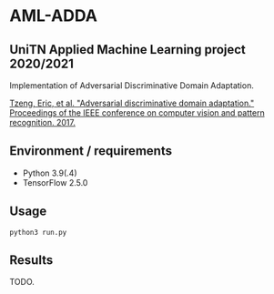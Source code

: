 # AML-ADDA

## UniTN Applied Machine Learning project 2020/2021

Implementation of Adversarial Discriminative Domain Adaptation.

[Tzeng, Eric, et al. "Adversarial discriminative domain adaptation." Proceedings of the IEEE conference on computer 
vision and pattern recognition. 2017.]((https://arxiv.org/abs/1702.05464))

## Environment / requirements

- Python 3.9(.4)
- TensorFlow 2.5.0

## Usage

```shell
python3 run.py
```

## Results

TODO.